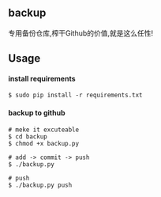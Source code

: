 backup
---

专用备份仓库,榨干Github的价值,就是这么任性!

Usage
---

#### install requirements

	$ sudo pip install -r requirements.txt 

#### backup to github
	
	# meke it excuteable
	$ cd backup
	$ chmod +x backup.py

	# add -> commit -> push
	$ ./backup.py
	
	# push
	$ ./backup.py push
	